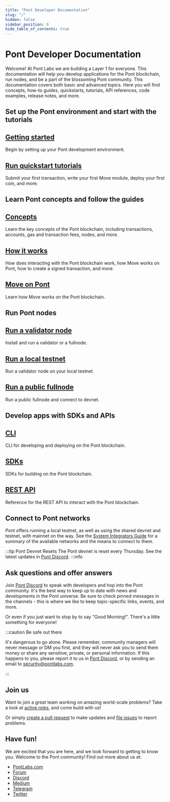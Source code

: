 ```yaml
---
title: "Pont Developer Documentation"
slug: "/"
hidden: false
sidebar_position: 0
hide_table_of_contents: true
---
```


# Pont Developer Documentation

Welcome! At Pont Labs we are building a Layer 1 for everyone. This documentation will help you develop applications for the Pont blockchain, run nodes, and be a part of the blossoming Pont community. This documentation covers both basic and advanced topics. Here you will find concepts, how-to guides, quickstarts, tutorials, API references, code examples, release notes, and more.

## Set up the Pont environment and start with the tutorials

<div class="docs-card-container">
<div class="row row-cols-1 row-cols-md-3a g-4">
  
  <div class="col">
    <div class="card card-body h-100 d-flex flex-column" >
    <a href="guides/getting-started" class="card-title card-link stretched-link"> <h2>Getting started</h2></a>
    <p class="card-text">Begin by setting up your Pont development environment.</p>
</div>
  </div>
  <div class="col">
    <div class="card card-body h-100 d-flex flex-column">
    <a href="tutorials/pont-quickstarts/" class="card-title card-link stretched-link"> <h2>Run quickstart tutorials</h2></a>
    <p class="card-text">Submit your first transaction, write your first Move module, deploy your first coin, and more.</p>
</div>
</div>
</div>
</div>

## Learn Pont concepts and follow the guides

<div class="docs-card-container">
<div class="row row-cols-1 row-cols-md-2a g-4">
  <div class="col">
    <div class="card card-body h-100 d-flex flex-column">
    <a href="concepts/pont-concepts" class="card-title card-link stretched-link"> <h2>Concepts</h2></a>
    <p class="card-text">Learn the key concepts of the Pont blockchain, including transactions, accounts, gas and transaction fees, nodes, and more. </p>
</div>
</div>
  <div class="col">
    <div class="card card-body h-100 d-flex flex-column" >
    <a href="guides/pont-guides" class="card-title card-link stretched-link"> <h2>How it works</h2></a>
    <p class="card-text">How does interacting with the Pont blockchain work, how Move works on Pont, how to create a signed transaction, and more.</p>
</div>
  </div>
  <div class="col">
    <div class="card card-body h-100 d-flex flex-column">
    <a href="guides/move-guides/move-on-pont" class="card-title card-link stretched-link"> <h2>Move on Pont</h2></a>
    <p class="card-text">Learn how Move works on the Pont blockchain.</p>
</div>
</div>
</div>
</div>

## Run Pont nodes

<div class="docs-card-container">
<div class="row row-cols-1 row-cols-md-2a g-4">
  <div class="col">
    <div class="card card-body h-100 d-flex flex-column" >
    <a href="/nodes/validator-node/validators" class="card-title card-link stretched-link"> <h2>Run a validator node</h2></a>
    <p class="card-text">Install and run a validator or a fullnode.</p>
</div>
</div>
  <div class="col">
    <div class="card card-body h-100 d-flex flex-column"  >
    <a href="/nodes/local-testnet/local-testnet-index" class="card-title card-link stretched-link"> <h2>Run a local testnet</h2></a>
    <p class="card-text">Run a validator node on your local testnet.</p>
</div>
  </div>
  <div class="col">
    <div class="card card-body h-100 d-flex flex-column"  >
    <a href="nodes/full-node/public-fullnode" class="card-title card-link stretched-link"> <h2>Run a public fullnode</h2></a>
    <p class="card-text">Run a public fullnode and connect to devnet.</p>
</div>
  </div>
  
</div>
</div>

## Develop apps with SDKs and APIs

<div class="docs-card-container">
<div class="row row-cols-1 row-cols-md-2a g-4">
<div class="col">
    <div class="card h-100" >
    <div class="card-body d-flex flex-column" >
    <a href="/cli-tools/pont-cli-tool/pont-cli-index" class="card-title card-link stretched-link"> <h2>CLI</h2></a>
    <p class="card-text">CLI for developing and deploying on the Pont blockchain.</p>
</div>
</div>
</div>
  <div class="col">
    <div class="card h-100" >
    <div class="card-body d-flex flex-column" >
    <a href="/sdks/index" class="card-title card-link stretched-link"> <h2>SDKs</h2></a>
    <p class="card-text">SDKs for building on the Pont blockchain.</p>
</div>
</div>
</div>
  <div class="col">
  <div class="card h-100" >
    <div class="card-body d-flex flex-column"  >
    <a href="https://fullnode.devnet.pontlabs.com/v1/spec#/" class="card-title card-link stretched-link"> <h2>REST API</h2></a>
    <p class="card-text">Reference for the REST API to interact with the Pont blockchain.</p>
</div>
</div>
</div>
</div>
</div>

## Connect to Pont networks

Pont offers running a local testnet, as well as using the shared devnet and testnet, with mainnet on the way. See the [System Integrators Guide](guides/system-integrators-guide.md#networks) for a summary of the available networks and the means to connect to them.

:::tip Pont Devnet Resets
The Pont devnet is reset every Thursday. See the latest updates in [Pont Discord](https://discord.gg/pontlabs).
:::info

## Ask questions and offer answers

Join [Pont Discord](https://discord.gg/pontlabs) to speak with developers and hop into the Pont community. It's the best way to keep up to date with news and developments in the Pont universe. Be sure to check pinned messages in the channels - this is where we like to keep topic-specific links, events, and more.

Or even if you just want to stop by to say "Good Morning!". There's a little something for everyone!

:::caution Be safe out there

It's dangerous to go alone. Please remember, community managers will never message or DM you first, and they will never ask you to send them money or share any sensitive, private, or personal information. If this happens to you, please report it to us in [Pont Discord](https://discord.gg/pontlabs), or by sending an email to [security@pontlabs.com](mailto:security@pontlabs.com).

:::

## Join us

Want to join a great team working on amazing world-scale problems? Take a look at [active roles](https://boards.greenhouse.io/pontlabs), and come build with us!

Or simply [create a pull request](https://github.com/aptos-labs/pont-core/pulls) to make updates and [file issues](https://github.com/aptos-labs/pont-core/issues) to report problems.

## Have fun!

We are excited that you are here, and we look forward to getting to know you. Welcome to the Pont community! Find out more about us at:

* [PontLabs.com](https://www.pontlabs.com/)
* [Forum](https://forum.pontlabs.com/)
* [Discord](https://discord.gg/pontlabs)
* [Medium](https://medium.com/pontlabs)
* [Telegram](https://t.me/pont_official)
* [Twitter](https://twitter.com/PontLabs)
